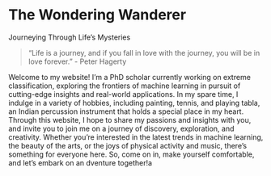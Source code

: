 # The Wondering Wanderer
Journeying Through Life’s Mysteries

> “Life is a journey, and if you fall in love with the journey, you will be in love forever.” - Peter Hagerty

Welcome to my website! I’m a PhD scholar currently working on extreme classification, exploring the frontiers of machine learning in pursuit of cutting-edge insights and real-world applications.
In my spare time, I indulge in a variety of hobbies, including painting, tennis, and playing tabla, an Indian percussion instrument that holds a special place in my heart.
Through this website, I hope to share my passions and insights with you, and invite you to join me on a journey of discovery, exploration, and creativity.
Whether you’re interested in the latest trends in machine learning, the beauty of the arts, or the joys of physical activity and music, there’s something for everyone here.
So, come on in, make yourself comfortable, and let’s embark on an dventure together!a
